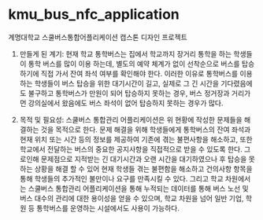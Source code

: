 # kmu_bus_nfc_application
계명대학교 스쿨버스통합어플리케이션 캡스톤 디자인 프로젝트

1. 만들게 된 계기: 
현재 학교 통학버스는 집에서 학교까지 장거리 통학을 하는 학생들이 통학 버스를 많이 이용 하는데, 별도의 예약 체계가 없이 선착순으로 버스를 탑승하기에 직접 가서 잔여 좌석 여부를 확인해야 한다. 이러한 이유로 통학버스를 이용하는 학생들이 버스 탑승을 위한 대기시간이 길고, 실제로 그 긴 시간을 기다렸음에도 불구하고 통학버스가 만원이 되어 탑승하지 못하는 경우, 버스 정거장과 거리가 먼 강의실에서 왔음에도 버스 좌석이 없어 탑승하지 못하는 경우가 많다.

2. 목적 및 필요성: 
스쿨버스 통합관리 어플리케이션은 위 현황에 작성한 문제들을 해결하는 것을 목적으로 한다. 문제 해결을 위해 학생들에게 통학버스의 잔여 좌석과 현재 위치 또는 시간 등의 정보를 제공하여 기존에 겪는 불편사항을 해소하고, 또한 학교에서 전달하는 버스의 중요한 공지사항을 직접적으로 받을 수 있도록 한다. 그로인해 문제점으로 지적받는 긴 대기시간과 오랜 시간을 대기하였으나 후 탑승을 못하는 상황을 해결 할 수 있어 현재 학생들 겪는 불편함을 해소하고 건의사항 항목을 통해 학생들의 추가적인 불만이나 요구를 만족시킬 수 있다. 그리고 학교 차원에서는 스쿨버스 통합관리 어플리케이션을 통해 누적되는 데이터를 통해 버스 노선 및 버스 대수의 관리에 대한 용이성을 얻을 수 있으며, 학교 차원을 넘어 일반 기업, 학원 등 통학버스를 운영하는 시설에서도 사용이 가능하다. 


